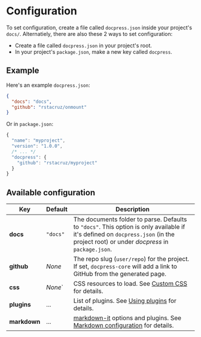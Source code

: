 # Configuration

To set configuration, create a file called `docpress.json` inside your project's `docs/`. Alternatiely, there are also these 2 ways to set configuration:

* Create a file called `docpress.json` in your project's root.
* In your project's `package.json`, make a new key called `docpress`.

## Example

Here's an example `docpress.json`:

```json
{
  "docs": "docs",
  "github": "rstacruz/onmount"
}
```

Or in `package.json`:

```js
{
  "name": "myproject",
  "version": "1.0.0",
  /* ... */
  "docpress": {
    "github": "rstacruz/myproject"
  }
}
```

## Available configuration

| Key | Default | Description |
|-----|---------|-------------|
| **docs** | `"docs"`| The documents folder to parse. Defaults to `"docs"`. This option is only available if it's defined on `docpress.json` (in the project root) or under *docpress* in `package.json`. |
| **github** | *None* |The repo slug (`user/repo`) for the project. If set, `docpress-core` will add a link to GitHub from the generated page. |
| **css** |*None*`| CSS resources to load. See [Custom CSS](css.md) for details. |
| **plugins** | ... | List of plugins. See [Using plugins](plugins.md) for details. |
| **markdown** | ... | [markdown-it] options and plugins. See [Markdown configuration](markdown.md) for details. |
<!--{table:.wide}-->

[markdown-it]: https://www.npmjs.com/package/markdown-it
